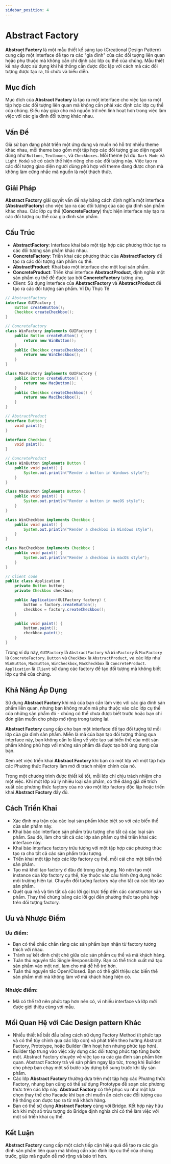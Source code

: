 ```yaml
---
sidebar_position: 4
---
```


# Abstract Factory

**Abstract Factory** là một mẫu thiết kế sáng tạo (Creational Design Pattern) cung cấp một interface để tạo ra các "gia đình" của các đối tượng liên quan hoặc phụ thuộc mà không cần chỉ định các lớp cụ thể của chúng. Mẫu thiết kế này được sử dụng khi hệ thống cần được độc lập với cách mà các đối tượng được tạo ra, tổ chức và biểu diễn.

## Mục đích

Mục đích của **Abstract Factory** là tạo ra một interface cho việc tạo ra một tập hợp các đối tượng liên quan mà không cần phải xác định các lớp cụ thể của chúng. Điều này giúp cho mã nguồn trở nên linh hoạt hơn trong việc làm việc với các gia đình đối tượng khác nhau.

## Vấn Đề

Giả sử bạn đang phát triển một ứng dụng và muốn nó hỗ trợ nhiều theme khác nhau, mỗi theme bao gồm một tập hợp các đối tượng giao diện người dùng như `Buttons`, `Textboxes`, và `Checkboxes`. Mỗi theme (ví dụ: `Dark Mode` và `Light Mode`) sẽ có cách thể hiện riêng cho các đối tượng này. Việc tạo ra các đối tượng giao diện người dùng phù hợp với theme đang được chọn mà không làm cứng nhắc mã nguồn là một thách thức.

## Giải Pháp

**Abstract Factory** giải quyết vấn đề này bằng cách định nghĩa một interface (**AbstractFactory**) cho việc tạo ra các đối tượng của các gia đình sản phẩm khác nhau. Các lớp cụ thể (**ConcreteFactory**) thực hiện interface này tạo ra các đối tượng cụ thể của gia đình sản phẩm.

## Cấu Trúc

- **AbstractFactory**: Interface khai báo một tập hợp các phương thức tạo ra các đối tượng sản phẩm khác nhau.
- **ConcreteFactory**: Triển khai các phương thức của **AbstractFactory** để tạo ra các đối tượng sản phẩm cụ thể.
- **AbstractProduct**: Khai báo một interface cho một loại sản phẩm.
- **ConcreteProduct**: Triển khai interface **AbstractProduct**, định nghĩa một sản phẩm cụ thể để được tạo bởi **ConcreteFactory** tương ứng.
- Client: Sử dụng interface của **AbstractFactory** và **AbstractProduct** để tạo ra các đối tượng sản phẩm.
  Ví Dụ Thực Tế

```java
// AbstractFactory
interface GUIFactory {
    Button createButton();
    Checkbox createCheckbox();
}

// ConcreteFactory
class WinFactory implements GUIFactory {
    public Button createButton() {
        return new WinButton();
    }
    public Checkbox createCheckbox() {
        return new WinCheckbox();
    }
}

class MacFactory implements GUIFactory {
    public Button createButton() {
        return new MacButton();
    }
    public Checkbox createCheckbox() {
        return new MacCheckbox();
    }
}

// AbstractProduct
interface Button {
    void paint();
}

interface Checkbox {
    void paint();
}

// ConcreteProduct
class WinButton implements Button {
    public void paint() {
        System.out.println("Render a button in Windows style");
    }
}

class MacButton implements Button {
    public void paint() {
        System.out.println("Render a button in macOS style");
    }
}

class WinCheckbox implements Checkbox {
    public void paint() {
        System.out.println("Render a checkbox in Windows style");
    }
}

class MacCheckbox implements Checkbox {
    public void paint() {
        System.out.println("Render a checkbox in macOS style");
    }
}

// Client code
public class Application {
    private Button button;
    private Checkbox checkbox;

    public Application(GUIFactory factory) {
        button = factory.createButton();
        checkbox = factory.createCheckbox();
    }

    public void paint() {
        button.paint();
        checkbox.paint();
    }
}
```

Trong ví dụ này, `GUIFactory` là `AbstractFactory` và `WinFactory` & `MacFactory` là `ConcreteFactory`. `Button` và `Checkbox` là `AbstractProduct`, và các lớp như `WinButton`, `MacButton`, `WinCheckbox`, `MacCheckbox` là `ConcreteProduct`. `Application` là `Client` sử dụng các factory để tạo đối tượng mà không biết lớp cụ thể của chúng.

## Khả Năng Áp Dụng

Sử dụng **Abstract Factory** khi mã của bạn cần làm việc với các gia đình sản phẩm liên quan, nhưng bạn không muốn mã phụ thuộc vào các lớp cụ thể của những sản phẩm đó - chúng có thể chưa được biết trước hoặc bạn chỉ đơn giản muốn cho phép mở rộng trong tương lai.

**Abstract Factory** cung cấp cho bạn một interface để tạo đối tượng từ mỗi lớp của gia đình sản phẩm. Miễn là mã của bạn tạo đối tượng thông qua interface này, bạn không cần lo lắng về việc tạo sai biến thể của một sản phẩm không phù hợp với những sản phẩm đã được tạo bởi ứng dụng của bạn.

Xem xét việc triển khai **Abstract Factory** khi bạn có một lớp với một tập hợp các Phương thức Factory làm mờ đi trách nhiệm chính của nó.

Trong một chương trình được thiết kế tốt, mỗi lớp chỉ chịu trách nhiệm cho một việc. Khi một lớp xử lý nhiều loại sản phẩm, có thể đáng giá để trích xuất các phương thức factory của nó vào một lớp factory độc lập hoặc triển khai **Abstract Factory** đầy đủ.

## Cách Triển Khai

- Xác định ma trận của các loại sản phẩm khác biệt so với các biến thể của sản phẩm này.
- Khai báo các interface sản phẩm trừu tượng cho tất cả các loại sản phẩm. Sau đó, làm cho tất cả các lớp sản phẩm cụ thể triển khai các interface này.
- Khai báo interface factory trừu tượng với một tập hợp các phương thức tạo ra cho tất cả các sản phẩm trừu tượng.
- Triển khai một tập hợp các lớp factory cụ thể, mỗi cái cho một biến thể sản phẩm.
- Tạo mã khởi tạo factory ở đâu đó trong ứng dụng. Nó nên tạo một instance của lớp factory cụ thể, tùy thuộc vào cấu hình ứng dụng hoặc môi trường hiện tại. Chuyển đối tượng factory này cho tất cả các lớp tạo sản phẩm.
- Quét qua mã và tìm tất cả các lời gọi trực tiếp đến các constructor sản phẩm. Thay thế chúng bằng các lời gọi đến phương thức tạo phù hợp trên đối tượng factory.

## Ưu và Nhược Điểm

### Ưu điểm:

- Bạn có thể chắc chắn rằng các sản phẩm bạn nhận từ factory tương thích với nhau.
- Tránh sự kết dính chặt chẽ giữa các sản phẩm cụ thể và mã khách hàng.
- Tuân thủ nguyên tắc Single Responsibility. Bạn có thể trích xuất mã tạo sản phẩm vào một nơi, làm cho mã dễ hỗ trợ hơn.
- Tuân thủ nguyên tắc Open/Closed. Bạn có thể giới thiệu các biến thể sản phẩm mới mà không làm vỡ mã khách hàng hiện có.

### Nhược điểm:

- Mã có thể trở nên phức tạp hơn nên có, vì nhiều interface và lớp mới được giới thiệu cùng với mẫu.

## Mối Quan Hệ với Các Design pattern Khác

- Nhiều thiết kế bắt đầu bằng cách sử dụng Factory Method (ít phức tạp và có thể tùy chỉnh qua các lớp con) và phát triển theo hướng Abstract Factory, Prototype, hoặc Builder (linh hoạt hơn nhưng phức tạp hơn).
- Builder tập trung vào việc xây dựng các đối tượng phức tạp từng bước một. Abstract Factory chuyên về việc tạo ra các gia đình sản phẩm liên quan. Abstract Factory trả về sản phẩm ngay lập tức, trong khi Builder cho phép bạn chạy một số bước xây dựng bổ sung trước khi lấy sản phẩm.
- Các lớp **Abstract Factory** thường dựa trên một tập hợp các Phương thức Factory, nhưng bạn cũng có thể sử dụng Prototype để soạn các phương thức trên các lớp này.
  **Abstract Factory** có thể phục vụ như một lựa chọn thay thế cho Facade khi bạn chỉ muốn ẩn cách các đối tượng của hệ thống con được tạo ra từ mã khách hàng.
- Bạn có thể sử dụng **Abstract Factory** cùng với Bridge. Kết hợp này hữu ích khi một số trừu tượng do Bridge định nghĩa chỉ có thể làm việc với một số triển khai cụ thể.

## Kết Luận

**Abstract Factory** cung cấp một cách tiếp cận hiệu quả để tạo ra các gia đình sản phẩm liên quan mà không cần xác định lớp cụ thể của chúng trước, giúp mã nguồn dễ mở rộng và bảo trì hơn.
